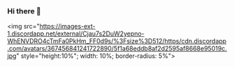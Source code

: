 ### Hi there 👋
<img src="https://images-ext-1.discordapp.net/external/Cjau7s2DuW2yepno-WhENVDRO4cTmFa0PkHm_FF0d9s/%3Fsize%3D512/https/cdn.discordapp.com/avatars/367456841241722890/5f1a68eddb8af2d2595af8668e95019c.jpg" style="height:10%"; width: 10%; border-radius: 5%">



<!--
**MotionlessMatt/MotionlessMatt** is a ✨ _special_ ✨ repository because its `README.md` (this file) appears on your GitHub profile.

Here are some ideas to get you started:

- 🔭 I’m currently working on ...
- 🌱 I’m currently learning ...
- 👯 I’m looking to collaborate on ...
- 🤔 I’m looking for help with ...
- 💬 Ask me about ...
- 📫 How to reach me: ...
- 😄 Pronouns: ...
- ⚡ Fun fact: ...
-->

